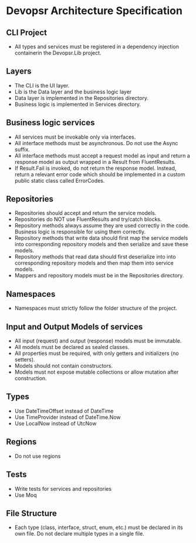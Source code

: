 # Devopsr Architecture Specification

## CLI Project
- All types and services must be registered in a dependency injection containerin the Devopsr.Lib project.

## Layers
- The CLI is the UI layer.
- Lib is the Data layer and the business logic layer
- Data layer is implemented in the Repositories directory.
- Business logic is implemented in Services directory.

## Business logic services
- All services must be invokable only via interfaces.
- All interface methods must be asynchronous. Do not use the Async suffix.
- All interface methods must accept a request model as input and return a response model as output wrapped in a Result from FluentResults.
- If Result.Fail is invoked, do not return the response model. Instead, return a relevant error code which should be implemented in a custom public static class called ErrorCodes.

## Repositories
- Repositories should accept and return the service models.
- Repositories do NOT use FluentResults and try/catch blocks.
- Repository methods always assume they are used correctly in the code. Business logic is responsible for using them correctly.
- Repository methods that write data should first map the service models into corresponding repository models and then serialize and save these models.
- Repository methods that read data should first deserialize into into corresponding repository models and then map them into service models.
- Mappers and repository models must be in the Repositories directory.

## Namespaces
- Namespaces must strictly follow the folder structure of the project.

## Input and Output Models of services
- All input (request) and output (response) models must be immutable.
- All models must be declared as sealed classes.
- All properties must be required, with only getters and initializers (no setters).
- Models should not contain constructors.
- Models must not expose mutable collections or allow mutation after construction.

## Types
- Use DateTimeOffset instead of DateTime
- Use TimeProvider instead of DateTime.Now
- Use LocalNow instead of UtcNow

## Regions
- Do not use regions

## Tests
- Write tests for services and repositories
- Use Moq

## File Structure
- Each type (class, interface, struct, enum, etc.) must be declared in its own file. Do not declare multiple types in a single file.